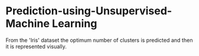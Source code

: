# Prediction-using-Unsupervised-Machine Learning
From the 'Iris' dataset the optimum number of clusters is predicted and then it is represented visually. 
